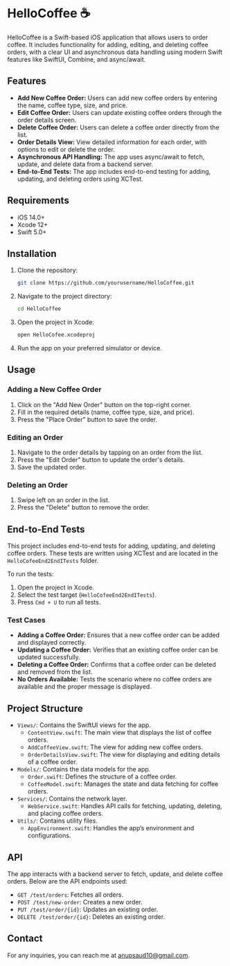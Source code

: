 # HelloCoffee ☕️

HelloCoffee is a Swift-based iOS application that allows users to order coffee. It includes functionality for adding, editing, and deleting coffee orders, with a clear UI and asynchronous data handling using modern Swift features like SwiftUI, Combine, and async/await.

## Features

- **Add New Coffee Order:** Users can add new coffee orders by entering the name, coffee type, size, and price.
- **Edit Coffee Order:** Users can update existing coffee orders through the order details screen.
- **Delete Coffee Order:** Users can delete a coffee order directly from the list.
- **Order Details View:** View detailed information for each order, with options to edit or delete the order.
- **Asynchronous API Handling:** The app uses async/await to fetch, update, and delete data from a backend server.
- **End-to-End Tests:** The app includes end-to-end testing for adding, updating, and deleting orders using XCTest.

## Requirements

- iOS 14.0+
- Xcode 12+
- Swift 5.0+

## Installation

1. Clone the repository:

    ```bash
    git clone https://github.com/yourusername/HelloCoffee.git
    ```

2. Navigate to the project directory:

    ```bash
    cd HelloCoffee
    ```

3. Open the project in Xcode:

    ```bash
    open HelloCofee.xcodeproj
    ```

4. Run the app on your preferred simulator or device.

## Usage

### Adding a New Coffee Order

1. Click on the "Add New Order" button on the top-right corner.
2. Fill in the required details (name, coffee type, size, and price).
3. Press the "Place Order" button to save the order.

### Editing an Order

1. Navigate to the order details by tapping on an order from the list.
2. Press the "Edit Order" button to update the order's details.
3. Save the updated order.

### Deleting an Order

1. Swipe left on an order in the list.
2. Press the "Delete" button to remove the order.

## End-to-End Tests

This project includes end-to-end tests for adding, updating, and deleting coffee orders. These tests are written using XCTest and are located in the `HelloCofeeEnd2EndITests` folder.

To run the tests:

1. Open the project in Xcode.
2. Select the test target (`HelloCofeeEnd2EndITests`).
3. Press `Cmd + U` to run all tests.

### Test Cases

- **Adding a Coffee Order:** Ensures that a new coffee order can be added and displayed correctly.
- **Updating a Coffee Order:** Verifies that an existing coffee order can be updated successfully.
- **Deleting a Coffee Order:** Confirms that a coffee order can be deleted and removed from the list.
- **No Orders Available:** Tests the scenario where no coffee orders are available and the proper message is displayed.

## Project Structure

- `Views/`: Contains the SwiftUI views for the app.
  - `ContentView.swift`: The main view that displays the list of coffee orders.
  - `AddCoffeeView.swift`: The view for adding new coffee orders.
  - `OrderDetailsView.swift`: The view for displaying and editing details of a coffee order.
- `Models/`: Contains the data models for the app.
  - `Order.swift`: Defines the structure of a coffee order.
  - `CoffeeModel.swift`: Manages the state and data fetching for coffee orders.
- `Services/`: Contains the network layer.
  - `WebService.swift`: Handles API calls for fetching, updating, deleting, and placing coffee orders.
- `Utils/`: Contains utility files.
  - `AppEnvironment.swift`: Handles the app’s environment and configurations.

## API

The app interacts with a backend server to fetch, update, and delete coffee orders. Below are the API endpoints used:

- `GET /test/orders`: Fetches all orders.
- `POST /test/new-order`: Creates a new order.
- `PUT /test/order/{id}`: Updates an existing order.
- `DELETE /test/order/{id}`: Deletes an existing order.


## Contact

For any inquiries, you can reach me at [anupsaud10@gmail.com](mailto:anupsaud10@gmail.com).
